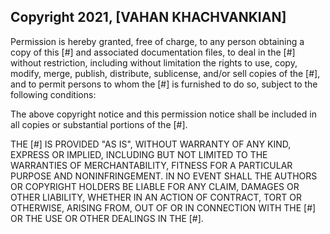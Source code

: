 ## Copyright 2021, [VAHAN KHACHVANKIAN]

Permission is hereby granted, free of charge, to any person obtaining a copy of this [#] and associated documentation files, to deal in the [#] without restriction, including without limitation the rights to use, copy, modify, merge, publish, distribute, sublicense, and/or sell copies of the [#], and to permit persons to whom the [#] is furnished to do so, subject to the following conditions:

The above copyright notice and this permission notice shall be included in all copies or substantial portions of the [#].

THE [#] IS PROVIDED "AS IS", WITHOUT WARRANTY OF ANY KIND, EXPRESS OR IMPLIED, INCLUDING BUT NOT LIMITED TO THE WARRANTIES OF MERCHANTABILITY, FITNESS FOR A PARTICULAR PURPOSE AND NONINFRINGEMENT. IN NO EVENT SHALL THE AUTHORS OR COPYRIGHT HOLDERS BE LIABLE FOR ANY CLAIM, DAMAGES OR OTHER LIABILITY, WHETHER IN AN ACTION OF CONTRACT, TORT OR OTHERWISE, ARISING FROM, OUT OF OR IN CONNECTION WITH THE [#] OR THE USE OR OTHER DEALINGS IN THE [#].
